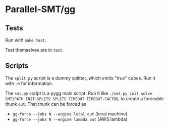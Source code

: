 # Parallel-SMT/gg

## Tests

Run with `make test`.

Test themselves are in `test`.

## Scripts

The `split.py` script is a dummy splitter, which emits "true" cubes. Run it
with `-h` for information.

The `smt.py` script is a pygg main script. Run it like `./smt.py init solve
SMT2PATH INIT-SPLITS SPLITS TIMEOUT TIMEOUT-FACTOR`, to create a forceable
thunk `out`. That thunk can be forced as
* `gg-force --jobs N --engine local out` (local machine)
* `gg-force --jobs N --engine lambda out` (AWS lambda)
